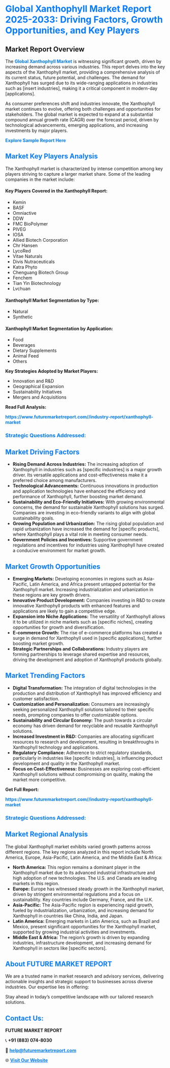 <h1 style="color: #007BFF;">Global Xanthophyll Market Report 2025-2033: Driving Factors, Growth Opportunities, and Key Players</h1>

<section id="overview">
<h2>Market Report Overview</h2>
<p>The <a href="https://www.futuremarketreport.com//industry-report/xanthophyll-market" style="color: #007BFF; text-decoration: none;"><strong>Global Xanthophyll Market</strong></a> is witnessing significant growth, driven by increasing demand across various industries. This report delves into the key aspects of the Xanthophyll market, providing a comprehensive analysis of its current status, future potential, and challenges. The demand for Xanthophyll has surged due to its wide-ranging applications in industries such as [insert industries], making it a critical component in modern-day [applications].</p>
<p>As consumer preferences shift and industries innovate, the Xanthophyll market continues to evolve, offering both challenges and opportunities for stakeholders. The global market is expected to expand at a substantial compound annual growth rate (CAGR) over the forecast period, driven by technological advancements, emerging applications, and increasing investments by major players.</p>
</section>

<section id="overview">
<p><a href="https://www.futuremarketreport.com//request-sample/reportId=87813" style="color: #007BFF; text-decoration: none;"><strong>Explore Sample Report Here</strong></a></p>
</section>

<section id="key-players">
<h2 style="color: #007BFF;">Market Key Players Analysis</h2>
<p>The Xanthophyll market is characterized by intense competition among key players striving to capture a larger market share. Some of the leading companies in the market include:</p>
<h4>Key Players Covered in the Xanthophyll Report:</h4>
<ul><li>Kemin</li><li>BASF</li><li>Omniactive</li><li>DDW</li><li>FMC BioPolymer</li><li>PIVEG</li><li>IOSA</li><li>Allied Biotech Corporation</li><li>Chr Hansen</li><li>LycoRed</li><li>Vitae Naturals</li><li>Divis Nutraceuticals</li><li>Katra Phyto</li><li>Chenguang Biotech Group</li><li>Fenchem</li><li>Tian Yin Biotechnology</li><li>Lvchuan</li></ul>
<h4>Xanthophyll Market Segmentation by Type:</h4>
<ul><li>Natural</li><li>Synthetic</li></ul>

<h4>Xanthophyll Market Segmentation by Application:</h4>
<ul><li>Food</li><li>Beverages</li><li>Dietary Supplements</li><li>Animal Feed</li><li>Others</li></ul>
<p><strong>Key Strategies Adopted by Market Players:</strong></p>
<ul>
<li>Innovation and R&D</li>
<li>Geographical Expansion</li>
<li>Sustainability Initiatives</li>
<li>Mergers and Acquisitions</li>
</ul>
</section>

<section>
<p><strong>Read Full Analysis: </strong></p><a href="https://www.futuremarketreport.com//industry-report/xanthophyll-market" style="color: #007BFF; text-decoration: none;"><strong>https://www.futuremarketreport.com//industry-report/xanthophyll-market</strong></a>
<h3 style="color: #007BFF;">Strategic Questions Addressed:</h3>
</section>

<section id="driving-factors">
<h2 style="color: #007BFF;">Market Driving Factors</h2>
<ul>
<li><strong>Rising Demand Across Industries:</strong> The increasing adoption of Xanthophyll in industries such as [specific industries] is a major growth driver. Its versatile applications and cost-effectiveness make it a preferred choice among manufacturers.</li>
<li><strong>Technological Advancements:</strong> Continuous innovations in production and application technologies have enhanced the efficiency and performance of Xanthophyll, further boosting market demand.</li>
<li><strong>Sustainability and Eco-Friendly Initiatives:</strong> With growing environmental concerns, the demand for sustainable Xanthophyll solutions has surged. Companies are investing in eco-friendly variants to align with global sustainability goals.</li>
<li><strong>Growing Population and Urbanization:</strong> The rising global population and rapid urbanization have increased the demand for [specific products], where Xanthophyll plays a vital role in meeting consumer needs.</li>
<li><strong>Government Policies and Incentives:</strong> Supportive government regulations and incentives for industries using Xanthophyll have created a conducive environment for market growth.</li>
</ul>
</section>

<section id="growth-opportunities">
<h2 style="color: #007BFF;">Market Growth Opportunities</h2>
<ul>
<li><strong>Emerging Markets:</strong> Developing economies in regions such as Asia-Pacific, Latin America, and Africa present untapped potential for the Xanthophyll market. Increasing industrialization and urbanization in these regions are key growth drivers.</li>
<li><strong>Innovative Product Development:</strong> Companies investing in R&D to create innovative Xanthophyll products with enhanced features and applications are likely to gain a competitive edge.</li>
<li><strong>Expansion into Niche Applications:</strong> The versatility of Xanthophyll allows it to be utilized in niche markets such as [specific niches], creating opportunities for growth and diversification.</li>
<li><strong>E-commerce Growth:</strong> The rise of e-commerce platforms has created a surge in demand for Xanthophyll used in [specific applications], further boosting market growth.</li>
<li><strong>Strategic Partnerships and Collaborations:</strong> Industry players are forming partnerships to leverage shared expertise and resources, driving the development and adoption of Xanthophyll products globally.</li>
</ul>
</section>

<section id="trending-factors">
<h2 style="color: #007BFF;">Market Trending Factors</h2>
<ul>
<li><strong>Digital Transformation:</strong> The integration of digital technologies in the production and distribution of Xanthophyll has improved efficiency and customer satisfaction.</li>
<li><strong>Customization and Personalization:</strong> Consumers are increasingly seeking personalized Xanthophyll solutions tailored to their specific needs, prompting companies to offer customizable options.</li>
<li><strong>Sustainability and Circular Economy:</strong> The push towards a circular economy has driven demand for recyclable and reusable Xanthophyll solutions.</li>
<li><strong>Increased Investment in R&D:</strong> Companies are allocating significant resources to research and development, resulting in breakthroughs in Xanthophyll technology and applications.</li>
<li><strong>Regulatory Compliance:</strong> Adherence to strict regulatory standards, particularly in industries like [specific industries], is influencing product development and quality in the Xanthophyll market.</li>
<li><strong>Focus on Cost-Effectiveness:</strong> Businesses are exploring cost-efficient Xanthophyll solutions without compromising on quality, making the market more competitive.</li>
</ul>
</section>

<section>
<p><strong>Get Full Report: </strong></p><a href="https://www.futuremarketreport.com//industry-report/xanthophyll-market" style="color: #007BFF; text-decoration: none;"><strong>https://www.futuremarketreport.com//industry-report/xanthophyll-market</strong></a>
<h3 style="color: #007BFF;">Strategic Questions Addressed:</h3>
</section>


<section id="regional-analysis">
<h2 style="color: #007BFF;">Market Regional Analysis</h2>
<p>The global Xanthophyll market exhibits varied growth patterns across different regions. The key regions analyzed in this report include North America, Europe, Asia-Pacific, Latin America, and the Middle East & Africa:</p>
<ul>
<li><strong>North America:</strong> This region remains a dominant player in the Xanthophyll market due to its advanced industrial infrastructure and high adoption of new technologies. The U.S. and Canada are leading markets in this region.</li>
<li><strong>Europe:</strong> Europe has witnessed steady growth in the Xanthophyll market, driven by stringent environmental regulations and a focus on sustainability. Key countries include Germany, France, and the U.K.</li>
<li><strong>Asia-Pacific:</strong> The Asia-Pacific region is experiencing rapid growth, fueled by industrialization, urbanization, and increasing demand for Xanthophyll in countries like China, India, and Japan.</li>
<li><strong>Latin America:</strong> Emerging markets in Latin America, such as Brazil and Mexico, present significant opportunities for the Xanthophyll market, supported by growing industrial activities and investments.</li>
<li><strong>Middle East & Africa:</strong> The region’s growth is driven by expanding industries, infrastructure development, and increasing demand for Xanthophyll in sectors like [specific sectors].</li>
</ul>
</section>

<footer>
<h2 style="color: #007BFF;">About FUTURE MARKET REPORT</h2>
<p>We are a trusted name in market research and advisory services, delivering actionable insights and strategic support to businesses across diverse industries. Our expertise lies in offering:</p>

<p>Stay ahead in today’s competitive landscape with our tailored research solutions.</p>

<h2 style="color: #007BFF;">Contact Us:</h2>
<p><strong>FUTURE MARKET REPORT</strong></p>
<p>📞 <strong>+91 (883) 074-8030</strong></p>
<p>📧 <strong><a href="mailto:help@futuremarketreport.com" style="color: #007BFF;">help@futuremarketreport.com</a></strong></p>
<p>🌐 <strong><a href="https://www.futuremarketreport.com/" style="color: #007BFF;">Visit Our Website</a></strong></p>
</footer>